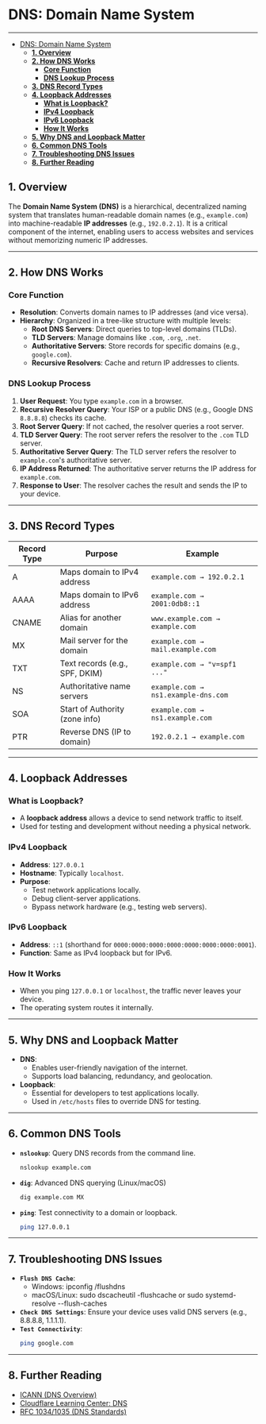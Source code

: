 # DNS: Domain Name System

---

- [DNS: Domain Name System](#dns-domain-name-system)
  - [**1. Overview**](#1-overview)
  - [**2. How DNS Works**](#2-how-dns-works)
    - [**Core Function**](#core-function)
    - [**DNS Lookup Process**](#dns-lookup-process)
  - [**3. DNS Record Types**](#3-dns-record-types)
  - [**4. Loopback Addresses**](#4-loopback-addresses)
    - [**What is Loopback?**](#what-is-loopback)
    - [**IPv4 Loopback**](#ipv4-loopback)
    - [**IPv6 Loopback**](#ipv6-loopback)
    - [**How It Works**](#how-it-works)
  - [**5. Why DNS and Loopback Matter**](#5-why-dns-and-loopback-matter)
  - [**6. Common DNS Tools**](#6-common-dns-tools)
  - [**7. Troubleshooting DNS Issues**](#7-troubleshooting-dns-issues)
  - [**8. Further Reading**](#8-further-reading)


## **1. Overview**
The **Domain Name System (DNS)** is a hierarchical, decentralized naming system that translates human-readable domain names (e.g., `example.com`) into machine-readable **IP addresses** (e.g., `192.0.2.1`). It is a critical component of the internet, enabling users to access websites and services without memorizing numeric IP addresses.

---

## **2. How DNS Works**

### **Core Function**
- **Resolution**: Converts domain names to IP addresses (and vice versa).
- **Hierarchy**: Organized in a tree-like structure with multiple levels:
  - **Root DNS Servers**: Direct queries to top-level domains (TLDs).
  - **TLD Servers**: Manage domains like `.com`, `.org`, `.net`.
  - **Authoritative Servers**: Store records for specific domains (e.g., `google.com`).
  - **Recursive Resolvers**: Cache and return IP addresses to clients.

### **DNS Lookup Process**
1. **User Request**: You type `example.com` in a browser.
2. **Recursive Resolver Query**: Your ISP or a public DNS (e.g., Google DNS `8.8.8.8`) checks its cache.
3. **Root Server Query**: If not cached, the resolver queries a root server.
4. **TLD Server Query**: The root server refers the resolver to the `.com` TLD server.
5. **Authoritative Server Query**: The TLD server refers the resolver to `example.com`'s authoritative server.
6. **IP Address Returned**: The authoritative server returns the IP address for `example.com`.
7. **Response to User**: The resolver caches the result and sends the IP to your device.

---

## **3. DNS Record Types**

<custom-element data-json="%7B%22type%22%3A%22table-metadata%22%2C%22attributes%22%3A%7B%22title%22%3A%22Common%20DNS%20Record%20Types%22%7D%7D" />

| Record Type | Purpose                          | Example                          |
|-------------|----------------------------------|----------------------------------|
| A           | Maps domain to IPv4 address      | `example.com → 192.0.2.1`        |
| AAAA        | Maps domain to IPv6 address      | `example.com → 2001:0db8::1`     |
| CNAME       | Alias for another domain         | `www.example.com → example.com`  |
| MX          | Mail server for the domain       | `example.com → mail.example.com` |
| TXT         | Text records (e.g., SPF, DKIM)   | `example.com → "v=spf1 ..."`     |
| NS          | Authoritative name servers       | `example.com → ns1.example-dns.com` |
| SOA         | Start of Authority (zone info)   | `example.com → ns1.example.com`  |
| PTR         | Reverse DNS (IP to domain)       | `192.0.2.1 → example.com`        |

---

## **4. Loopback Addresses**

### **What is Loopback?**
- A **loopback address** allows a device to send network traffic to itself.
- Used for testing and development without needing a physical network.

### **IPv4 Loopback**
- **Address**: `127.0.0.1`
- **Hostname**: Typically `localhost`.
- **Purpose**:
  - Test network applications locally.
  - Debug client-server applications.
  - Bypass network hardware (e.g., testing web servers).

### **IPv6 Loopback**
- **Address**: `::1` (shorthand for `0000:0000:0000:0000:0000:0000:0000:0001`).
- **Function**: Same as IPv4 loopback but for IPv6.

### **How It Works**
- When you ping `127.0.0.1` or `localhost`, the traffic never leaves your device.
- The operating system routes it internally.

---

## **5. Why DNS and Loopback Matter**
- **DNS**:
  - Enables user-friendly navigation of the internet.
  - Supports load balancing, redundancy, and geolocation.
- **Loopback**:
  - Essential for developers to test applications locally.
  - Used in `/etc/hosts` files to override DNS for testing.

---

## **6. Common DNS Tools**
- **`nslookup`**: Query DNS records from the command line.
  ```bash
  nslookup example.com
  ```
- **`dig`**: Advanced DNS querying (Linux/macOS)
  ```bash
  dig example.com MX
  ```
- **`ping`**: Test connectivity to a domain or loopback.
  ```bash
  ping 127.0.0.1
  ```
---
## **7. Troubleshooting DNS Issues**
- **`Flush DNS Cache`**:
    - Windows: ipconfig /flushdns
    - macOS/Linux: sudo dscacheutil -flushcache or sudo systemd-resolve --flush-caches
- **`Check DNS Settings`**: Ensure your device uses valid DNS servers (e.g., 8.8.8.8, 1.1.1.1).
- **`Test Connectivity`**:
    ```bash
    ping google.com
    ```
---
## **8. Further Reading**
- [ICANN (DNS Overview)](https://www.icann.org/)
- [Cloudflare Learning Center: DNS](https://www.cloudflare.com/learning/dns/)
- [RFC 1034/1035 (DNS Standards)](https://tools.ietf.org/html/rfc1034)







